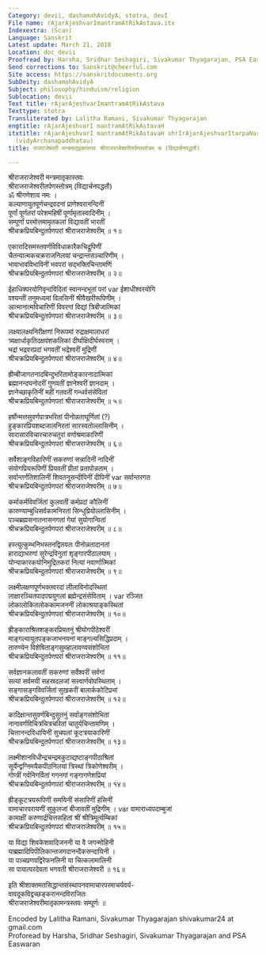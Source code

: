 ```yaml
---
Category: devii, dashamahAvidyA, stotra, devI
File name: rAjarAjeshvarImantramAtRikAstava.itx
Indexextra: (Scan)
Language: Sanskrit
Latest update: March 21, 2018
Location: doc_devii
Proofread by: Harsha, Sridhar Seshagiri, Sivakumar Thyagarajan, PSA Easwaran
Send corrections to: Sanskrit@cheerful.com
Site access: https://sanskritdocuments.org
SubDeity: dashamahAvidyA
Subject: philosophy/hinduism/religion
Sublocation: devii
Text title: rAjarAjeshvarImantramAtRikAstava
Texttype: stotra
Transliterated by: Lalitha Ramani, Sivakumar Thyagarajan
engtitle: rAjarAjeshvarI mantramAtRikAstavaH
itxtitle: rAjarAjeshvarI mantramAtRikAstavaH shrIrAjarAjeshvarItarpaNastotram cha
  (vidyArchanapaddhatau)
title: राजराजेश्वरी मन्त्रमातृइकास्तवः श्रीराजराजेश्वरीतर्पणस्तोत्रम् च (विद्यार्चनपद्धतौ)

---
```

  
 श्रीराजराजेश्वरी मन्त्रमातृकास्तवः   
श्रीराजराजेश्वरीतर्पणस्तोत्रम् (विद्यार्चनपद्धतौ)  
ॐ श्रीगणेशाय नमः ।  
कल्याणायुतपूर्णचन्द्रवदनां प्राणेश्वरानन्दिनीं  
पूर्णां पूर्णतरां परेशमहिषीं पूर्णामृतास्वादिनीम् ।  
सम्पूर्णां परमोत्तमामृतकलां विद्यावतीं भारतीं  
श्रीचक्रप्रियबिन्दुतर्पणपरां श्रीराजराजेश्वरीम् ॥ १॥  
  
एकारादिसमस्तवर्णविविधाकारैकचिद्रूपिणीं  
चैतन्यात्मकचक्रराजनिलयां चन्द्रान्तसञ्चारिणीम् ।  
भावाभावविभाविनीं भवपरां सद्भक्तिचिन्तामणिं  
श्रीचक्रप्रियबिन्दुतर्पणपरां श्रीराजराजेश्वरीम् ॥ २॥  
  
ईहाधिक्परयोगिवृन्दविदितां स्वानन्दभूतां परां  var  ईशाधीश्वरयोगि  
पश्यन्तीं तनुमध्यमां विलसिनीं श्रीवैखरीरूपिणीम् ।  
आत्मानात्मविचारिणीं विवरगां विद्यां त्रिबीजात्मिकां  
श्रीचक्रप्रियबिन्दुतर्पणपरां श्रीराजराजेश्वरीम् ॥ ३॥  
  
लक्ष्यालक्ष्यनिरीक्षणां निरूपमां रुद्राक्षमालाधरां  
त्र्यक्षार्धाकृतिदक्षवंशकलिकां दीर्घाक्षिदीर्घस्वराम् ।  
भद्रां भद्रवरप्रदां भगवतीं भद्रेश्वरीं मुद्रिणीं  
श्रीचक्रप्रियबिन्दुतर्पणपरां श्रीराजराजेश्वरीम् ॥ ४॥  
  
ह्रीम्बीजागतनादबिन्दुभरितामोङ्कारनादात्मिकां  
ब्रह्मानन्दघनोदरीं गुणवतीं ज्ञानेश्वरीं ज्ञानदाम् ।  
ज्ञानेच्छाकृतिनीं महीं गतवतीं गन्धर्वसंसेवितां  
श्रीचक्रप्रियबिन्दुतर्पणपरां श्रीराजराजेश्वरीम् ॥ ५॥  
  
हर्षोन्मत्तसुवर्णपात्रभरितां पीनोन्नताघूर्णितां (?)  
हुङ्कारप्रियशब्दजालनिरतां सारस्वतोल्लासिनीम् ।  
सारासारविचारचारुचतुरां वर्णाश्रमाकारिणीं  
श्रीचक्रप्रियबिन्दुतर्पणपरां श्रीराजराजेश्वरीम् ॥ ६॥  
  
सर्वेशाङ्गविहारिणीं सकरुणां सन्नादिनीं नादिनीं  
संयोगप्रियरूपिणीं प्रियवतीं प्रीतां प्रतापोन्नताम् ।  
सर्वान्तर्गतिशालिनीं शिवतनूसन्दीपिनीं दीपिनीं  var  सर्वान्तरगत  
श्रीचक्रप्रियबिन्दुतर्पणपरां श्रीराजराजेश्वरीम् ॥ ७॥  
  
कर्माकर्मविवर्जितां कुलवतीं कर्मप्रदां कौलिनीं  
कारुण्याम्बुधिसर्वकामनिरतां सिन्धुप्रियोल्लासिनीम् ।  
पञ्चब्रह्मसनातनासनगतां गेयां सुयोगान्वितां  
श्रीचक्रप्रियबिन्दुतर्पणपरां श्रीराजराजेश्वरीम् ॥ ८॥  
  
हस्त्युत्कुम्भनिभस्तनद्वितयतः पीनोन्नतादानतां  
हाराद्याभरणां सुरेन्द्रविनुतां शृङ्गारपीठालयाम् ।  
योन्याकारकयोनिमुद्रितकरां नित्यां नवार्णात्मिकां  
श्रीचक्रप्रियबिन्दुतर्पणपरां श्रीराजराजेश्वरीम् ॥ ९॥  
  
लक्ष्मीलक्षणपूर्णभक्तवरदां लीलाविनोदस्थितां  
लाक्षारञ्चितपादपद्मयुगलां ब्रह्मेन्द्रसंसेविताम् ।  var  रञ्जित  
लोकालोकितलोककामजननीं लोकाश्रयाङ्कस्थितां  
श्रीचक्रप्रियबिन्दुतर्पणपरां श्रीराजराजेश्वरीम् ॥ १०॥  
  
ह्रीङ्काराश्रितशङ्करप्रियतनुं श्रीयोगपीठेश्वरीं  
माङ्गल्यायुतपङ्कजाभनयनां माङ्गल्यसिद्धिप्रदाम् ।  
तारुण्येन विशेषिताङ्गसुमहालावण्यसंशोभितां  
श्रीचक्रप्रियबिन्दुतर्पणपरां श्रीराजराजेश्वरीम् ॥ ११॥  
  
सर्वज्ञानकलावतीं सकरुणां सर्वेश्वरीं सर्वगां  
सत्यां सर्वमयीं सहस्रदलजां सत्त्वार्णवोपस्थिताम् ।   
सङ्गासङ्गविवर्जितां सुखकरीं बालार्ककोटिप्रभां  
श्रीचक्रप्रियबिन्दुतर्पणपरां श्रीराजराजेश्वरीम् ॥ १२॥  
  
कादिक्षान्तसुवर्णबिन्दुसुतनुं सर्वाङ्गसंशोभितां  
नानावर्णविचित्रचित्रचरितां चातुर्यचिन्तामणिम् ।  
चित्तानन्दविधायिनीं सुचपलां कूटत्रयाकारिणीं  
श्रीचक्रप्रियबिन्दुतर्पणपरां श्रीराजराजेश्वरीम् ॥ १३॥  
  
लक्ष्मीशानविधीन्द्रचन्द्रमकुटाद्यष्टाङ्गपीठाश्रितां  
सूर्येन्द्वग्निमयैकपीठनिलयां त्रिस्थां त्रिकोणेश्वरीम् ।  
गोप्त्रीं गर्वनिगर्वितां गगनगां गङ्गागणेशप्रियां  
श्रीचक्रप्रियबिन्दुतर्पणपरां श्रीराजराजेश्वरीम् ॥ १४॥  
  
ह्रीङ्कूटत्रयरूपिणीं समयिनीं संसारिणीं हंसिनीं  
वामाचारपरायणीं सुकुलजां बीजावतीं मुद्रिणीम् ।  var  वामाराध्यपदाम्बुजां  
कामाक्षीं करुणार्द्रचित्तसहितां श्रीं श्रीत्रिमूर्त्यम्बिकां  
श्रीचक्रप्रियबिन्दुतर्पणपरां श्रीराजराजेश्वरीम् ॥ १५॥  
  
या विद्या शिवकेशवादिजननी या वै जगन्मोहिनी  
याब्रह्मादिपिपीलिकान्तजगदानन्दैकसन्दायिनी ।  
या पञ्चप्रणवद्विरेफनलिनी या चित्कलामालिनी  
सा पायात्परदेवता भगवती श्रीराजराजेश्वरी ॥ १६॥  
  
इति श्रीशाक्तमतसिद्धान्तसंस्थापनवामाचारपरमाचर्यवर्य-  
वावदूकविद्वच्छङ्करानन्दविराजितः  
           श्रीराजराजेश्वरीमातृकामन्त्रस्तवः सम्पूर्णः ॥  
  
  
Encoded by Lalitha Ramani, Sivakumar Thyagarajan shivakumar24 at gmail.com  
Proforead by Harsha, Sridhar Seshagiri, Sivakumar Thyagarajan and PSA Easwaran  
  

